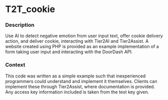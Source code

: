 # T2T_cookie

### Description

Use AI to detect negative emotion from user input text, offer cookie delivery action, and deliver cookie, interacting with Tier2AI and Tier2Assist.
A website created using PHP is provided as an example implementation of a form taking user input and interacting with the DoorDash API.

### Context

This code was written as a simple example such that inexperienced programmers could understand and implement it themselves.
Clients can implement these through Tier2Assist, where documentation is provided.
Any access key information included is taken from the test key given.


